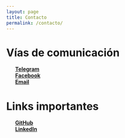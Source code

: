 ```yaml
---
layout: page
title: Contacto
permalink: /contacto/
---
```


# Vías de comunicación

<ul style="list-style-type:none">
	<li><a href="https://telegram.me/aaossa"><strong>Telegram</strong></a></li>
	<li><a href="https://www.facebook.com/TONINOaog"><strong>Facebook</strong></a></li>
	<li><a href="mailto:aaossa@uc.cl"><strong>Email</strong></a></li>
</ul>

# Links importantes

<ul style="list-style-type:none">
  <li><a href="https://github.com/aaossa"><strong>GitHub</strong></a></li>
  <li><a href="https://www.linkedin.com/in/aaossa"><strong>LinkedIn</strong></a></li>
</ul>
